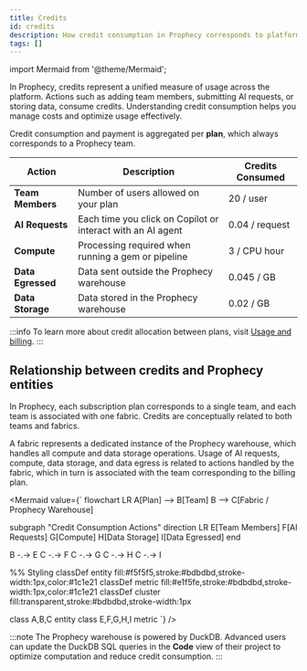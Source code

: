 ```yaml
---
title: Credits
id: credits
description: How credit consumption in Prophecy corresponds to platform usage
tags: []
---
```


import Mermaid from '@theme/Mermaid';

In Prophecy, credits represent a unified measure of usage across the platform. Actions such as adding team members, submitting AI requests, or storing data, consume credits. Understanding credit consumption helps you manage costs and optimize usage effectively.

Credit consumption and payment is aggregated per **plan**, which always corresponds to a Prophecy team.

| Action            | Description                                                 | Credits Consumed |
| ----------------- | ----------------------------------------------------------- | ---------------- |
| **Team Members**  | Number of users allowed on your plan                        | 20 / user        |
| **AI Requests**   | Each time you click on Copilot or interact with an AI agent | 0.04 / request   |
| **Compute**       | Processing required when running a gem or pipeline          | 3 / CPU hour     |
| **Data Egressed** | Data sent outside the Prophecy warehouse                    | 0.045 / GB       |
| **Data Storage**  | Data stored in the Prophecy warehouse                       | 0.02 / GB        |

:::info
To learn more about credit allocation between plans, visit [Usage and billing](/administration/usage-billing/).
:::

## Relationship between credits and Prophecy entities

In Prophecy, each subscription plan corresponds to a single team, and each team is associated with one fabric. Credits are conceptually related to both teams and fabrics.

A fabric represents a dedicated instance of the Prophecy warehouse, which handles all compute and data storage operations. Usage of AI requests, compute, data storage, and data egress is related to actions handled by the fabric, which in turn is associated with the team corresponding to the billing plan.

<Mermaid
value={`
flowchart LR
A[Plan] --> B[Team]
B --> C[Fabric / Prophecy Warehouse]

subgraph "Credit Consumption Actions"
direction LR
E[Team Members]
F[AI Requests]
G[Compute]
H[Data Storage]
I[Data Egressed]
end

B -.-> E
C -.-> F
C -.-> G
C -.-> H
C -.-> I

%% Styling
classDef entity fill:#f5f5f5,stroke:#bdbdbd,stroke-width:1px,color:#1c1e21
classDef metric fill:#e1f5fe,stroke:#bdbdbd,stroke-width:1px,color:#1c1e21
classDef cluster fill:transparent,stroke:#bdbdbd,stroke-width:1px

class A,B,C entity
class E,F,G,H,I metric
`}
/>

:::note
The Prophecy warehouse is powered by DuckDB. Advanced users can update the DuckDB SQL queries in the **Code** view of their project to optimize computation and reduce credit consumption.
:::
